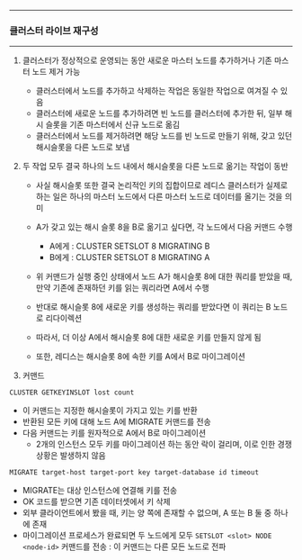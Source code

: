 -----
### 클러스터 라이브 재구성
-----
1. 클러스터가 정상적으로 운영되는 동안 새로운 마스터 노드를 추가하거나 기존 마스터 노드 제거 가능
   - 클러스터에서 노드를 추가하고 삭제하는 작업은 동일한 작업으로 여겨질 수 있음
   - 클러스터에 새로운 노드를 추가하려면 빈 노드를 클러스터에 추가한 뒤, 일부 해시 슬롯을 기존 마스터에서 신규 노드로 옮김
   - 클러스터에서 노드를 제거하려면 해당 노드를 빈 노드로 만들기 위해, 갖고 있던 해시슬롯을 다른 노드로 보냄

2. 두 작업 모두 결국 하나의 노드 내에서 해시슬롯을 다른 노드로 옮기는 작업이 동반
   - 사실 해시슬롯 또한 결국 논리적인 키의 집합이므로 레디스 클러스터가 실제로 하는 일은 하나의 마스터 노드에서 다른 마스터 노드로 데이터를 올기는 것을 의미
   - A가 갖고 있는 해시 슬롯 8을 B로 옮기고 싶다면, 각 노드에서 다음 커맨드 수행
     + A에게 : CLUSTER SETSLOT 8 MIGRATING B
     + B에게 : CLUSTER SETSLOT 8 MIGRATING A

   - 위 커맨드가 실행 중인 상태에서 노드 A가 해시슬롯 8에 대한 쿼리를 받았을 때, 만약 기존에 존재하던 키를 읽는 쿼리라면 A에서 수행
   - 반대로 해시슬롯 8에 새로운 키를 생성하는 쿼리를 받았다면 이 쿼리는 B 노드로 리다이렉션
   - 따라서, 더 이상 A에서 해시슬롯 8에 대한 새로운 키를 만들지 않게 됨
   - 또한, 레디스는 해시슬롯 8에 속한 키를 A에서 B로 마이그레이션

3. 커맨드
```redis
CLUSTER GETKEYINSLOT lost count
```

   - 이 커맨드는 지정한 해시슬롯이 가지고 있는 키를 반환
   - 반환된 모든 키에 대해 노드 A에 MIGRATE 커맨드를 전송
   - 다음 커맨드는 키를 원자적으로 A에서 B로 마이그레이션
     + 2개의 인스턴스 모두 키를 마이그레이션 하는 동안 락이 걸리며, 이로 인한 경쟁 상황은 발생하지 않음
```redis
MIGRATE target-host target-port key target-database id timeout
```
   - MIGRATE는 대상 인스턴스에 연결해 키를 전송
   - OK 코드를 받으면 기존 데이터셋에서 키 삭제
   - 외부 클라이언트에서 봤을 때, 키는 양 쪽에 존재할 수 없으며, A 또는 B 둘 중 하나에 존재
   - 마이그레이션 프로세스가 완료되면 두 노드에게 모두 ```SETSLOT <slot> NODE <node-id>``` 커맨드를 전송 : 이 커맨드는 다른 모든 노드로 전파
